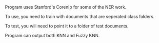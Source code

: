 
Program uses Stanford's Corenlp for some of the NER work.

To use, you need to train with documents that are seperated class folders.

To test, you will need to point it to a folder of test documents.

Program can output both KNN and Fuzzy KNN.
